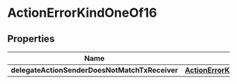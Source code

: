 
# ActionErrorKindOneOf16

## Properties
| Name | Type | Description | Notes |
| ------------ | ------------- | ------------- | ------------- |
| **delegateActionSenderDoesNotMatchTxReceiver** | [**ActionErrorKindOneOf16DelegateActionSenderDoesNotMatchTxReceiver**](ActionErrorKindOneOf16DelegateActionSenderDoesNotMatchTxReceiver.md) |  |  |




